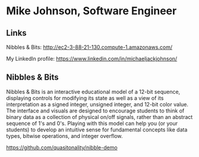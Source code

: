 # Mike Johnson, Software Engineer

## Links

Nibbles & Bits: http://ec2-3-88-21-130.compute-1.amazonaws.com/

My LinkedIn profile: https://www.linkedin.com/in/michaeljackjohnson/

## Nibbles & Bits

Nibbles & Bits is an interactive educational model of a 12-bit sequence, displaying controls for modifying its state as well as a view of its interpretation as a signed integer, unsigned integer, and 12-bit color value. The interface and visuals are designed to encourage students to think of binary data as a collection of physical on/off signals, rather than an abstract sequence of 1's and 0's. Playing with this model can help you (or your students) to develop an intuitive sense for fundamental concepts like data types, bitwise operations, and integer overflow.

https://github.com/quasitonality/nibble-demo
